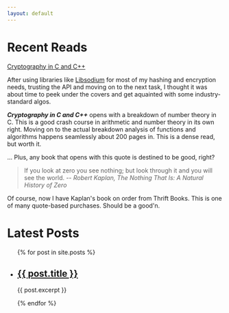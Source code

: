 ```yaml
---
layout: default
---
```



# Recent Reads

<a target="_blank" href="https://www.amazon.com/gp/product/1430250984/ref=as_li_tl?ie=UTF8&camp=1789&creative=9325&creativeASIN=1430250984&linkCode=as2&tag=67hz-20&linkId=37a05b4909da82b866459d8f8bb1701f">Cryptography in C and C++</a><img src="//ir-na.amazon-adsystem.com/e/ir?t=67hz-20&l=am2&o=1&a=1430250984" width="1" height="1" border="0" alt="" style="border:none !important; margin:0px !important;" />


After using libraries like [Libsodium](https://download.libsodium.org/doc) for most of my hashing and encryption needs, trusting the API and moving on to the next task, I thought it was about time to peek under the covers and get aquainted with some industry-standard algos. 

***Cryptography in C and C++*** opens with a breakdown of number theory in C. This is a good crash course in arithmetic and number theory in its own right. Moving on to the actual breakdown analysis of functions and algorithms happens seamlessly about 200 pages in. This is a dense read, but worth it.


... Plus, any book that opens with this quote is destined to be good, right?

> If you look at zero you see nothing; but look through it and you will see the world.
> -- <cite>Robert Kaplan, The Nothing That Is: A Natural History of Zero</cite>

Of course, now I have Kaplan's book on order from Thrift Books. This is one of many quote-based purchases. Should be a good'n.

<h1>Latest Posts</h1>

<ul>
  {% for post in site.posts %}
    <li>
      <h2><a href="{{ post.url }}">{{ post.title }}</a></h2>
      <p>{{ post.excerpt }}</p>
    </li>
  {% endfor %}
</ul>
